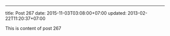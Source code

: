 ---
title: Post 267
date: 2015-11-03T03:08:00+07:00
updated: 2013-02-22T11:20:37+07:00

This is content of post 267